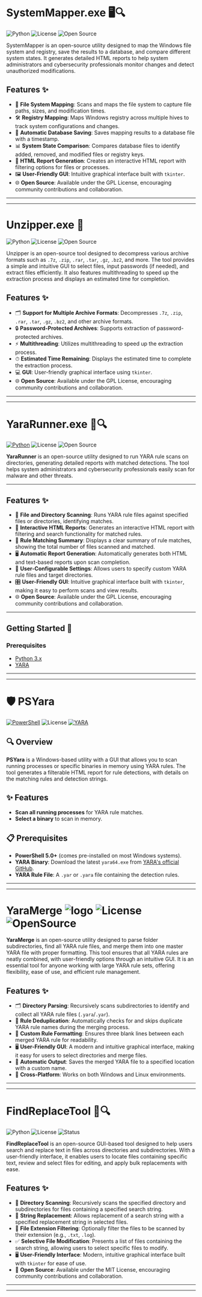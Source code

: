 # SystemMapper.exe 🖥️🔍

![Python](https://img.shields.io/badge/Python-3.x-blue.svg)
![License](https://img.shields.io/badge/License-GPL-green.svg)
![Open Source](https://badges.frapsoft.com/os/v1/open-source.svg?v=103)

SystemMapper is an open-source utility designed to map the Windows file system and registry, save the results to a database, and compare different system states. It generates detailed HTML reports to help system administrators and cybersecurity professionals monitor changes and detect unauthorized modifications.

## Features ✨
- 📁 **File System Mapping**: Scans and maps the file system to capture file paths, sizes, and modification times.
- 🛠️ **Registry Mapping**: Maps Windows registry across multiple hives to track system configurations and changes.
- 💾 **Automatic Database Saving**: Saves mapping results to a database file with a timestamp.
- 📊 **System State Comparison**: Compares database files to identify added, removed, and modified files or registry keys.
- 📑 **HTML Report Generation**: Creates an interactive HTML report with filtering options for files or processes.
- 🖼️ **User-Friendly GUI**: Intuitive graphical interface built with `tkinter`.
- 🌐 **Open Source**: Available under the GPL License, encouraging community contributions and collaboration.


---
---



# Unzipper.exe 🚀

![Python](https://img.shields.io/badge/Python-3.x-blue.svg)
![License](https://img.shields.io/badge/License-GPL-green.svg)
![Open Source](https://badges.frapsoft.com/os/v1/open-source.svg?v=103)

Unzipper is an open-source tool designed to decompress various archive formats such as `.7z`, `.zip`, `.rar`, `.tar`, `.gz`, `.bz2`, and more. The tool provides a simple and intuitive GUI to select files, input passwords (if needed), and extract files efficiently. It also features multithreading to speed up the extraction process and displays an estimated time for completion.

## Features ✨
- 🗂 **Support for Multiple Archive Formats**: Decompresses `.7z`, `.zip`, `.rar`, `.tar`, `.gz`, `.bz2`, and other archive formats.
- 🔒 **Password-Protected Archives**: Supports extraction of password-protected archives.
- ⚡ **Multithreading**: Utilizes multithreading to speed up the extraction process.
- ⏱ **Estimated Time Remaining**: Displays the estimated time to complete the extraction process.
- 💻 **GUI**: User-friendly graphical interface using `tkinter`.
- 🌐 **Open Source**: Available under the GPL License, encouraging community contributions and collaboration.


---
---


# YaraRunner.exe 🧩🔍

[![Python](https://img.shields.io/badge/Python-3.x-blue.svg)](https://www.python.org/) ![License](https://img.shields.io/badge/License-GPL-green.svg) ![Open Source](https://img.shields.io/badge/Open%20Source-%E2%9D%A4-lightgreen.svg)

**YaraRunner** is an open-source utility designed to run YARA rule scans on directories, generating detailed reports with matched detections. The tool helps system administrators and cybersecurity professionals easily scan for malware and other threats.

---

## Features ✨

- 📁 **File and Directory Scanning**: Runs YARA rule files against specified files or directories, identifying matches.
- 🧩 **Interactive HTML Reports**: Generates an interactive HTML report with filtering and search functionality for matched rules.
- 📝 **Rule Matching Summary**: Displays a clear summary of rule matches, showing the total number of files scanned and matched.
- 🖥️ **Automatic Report Generation**: Automatically generates both HTML and text-based reports upon scan completion.
- 💾 **User-Configurable Settings**: Allows users to specify custom YARA rule files and target directories.
- 🎛️ **User-Friendly GUI**: Intuitive graphical interface built with `tkinter`, making it easy to perform scans and view results.
- 🌐 **Open Source**: Available under the GPL License, encouraging community contributions and collaboration.

---

## Getting Started 🚀

### Prerequisites
- [Python 3.x](https://www.python.org/downloads/)
- [YARA](https://virustotal.github.io/yara/)

---
---



# 🛡️ PSYara

[![PowerShell](https://img.shields.io/badge/PowerShell-5.0+-blue.svg)](https://docs.microsoft.com/en-us/powershell/scripting/install/installing-powershell)
![License](https://img.shields.io/badge/License-GPL-green.svg)
[![YARA](https://img.shields.io/badge/YARA-4.0+-orange.svg)](https://github.com/VirusTotal/yara/releases)

## 🔍 Overview

**PSYara** is a Windows-based utility with a GUI that allows you to scan running processes or specific binaries in memory using YARA rules. The tool generates a filterable HTML report for rule detections, with details on the matching rules and detection strings.

## ✨ Features

- **Scan all running processes** for YARA rule matches.
- **Select a binary** to scan in memory.


## 📋 Prerequisites

- **PowerShell 5.0+** (comes pre-installed on most Windows systems).
- **YARA Binary**: Download the latest `yara64.exe` from [YARA's official GitHub](https://github.com/VirusTotal/yara/releases).
- **YARA Rule File**: A `.yar` or `.yara` file containing the detection rules.

---
---

# YaraMerge ![logo](https://img.shields.io/badge/Python-3.x-blue.svg) ![License](https://img.shields.io/badge/License-GPL-green.svg) ![OpenSource](https://img.shields.io/badge/OpenSource-💚-green.svg)

**YaraMerge** is an open-source utility designed to parse folder subdirectories, find all YARA rule files, and merge them into one master YARA file with proper formatting. This tool ensures that all YARA rules are neatly combined, with user-friendly options through an intuitive GUI. It is an essential tool for anyone working with large YARA rule sets, offering flexibility, ease of use, and efficient rule management.

## Features ✨

- 🗂 **Directory Parsing**: Recursively scans subdirectories to identify and collect all YARA rule files (`.yara`/`.yar`).
- 🔄 **Rule Deduplication**: Automatically checks for and skips duplicate YARA rule names during the merging process.
- 📝 **Custom Rule Formatting**: Ensures three blank lines between each merged YARA rule for readability.
- 🖥️ **User-Friendly GUI**: A modern and intuitive graphical interface, making it easy for users to select directories and merge files.
- 💾 **Automatic Output**: Saves the merged YARA file to a specified location with a custom name.
- 🚀 **Cross-Platform**: Works on both Windows and Linux environments.

---
---

# FindReplaceTool 📝🔍

![Python](https://img.shields.io/badge/Python-3.x-blue.svg) ![License](https://img.shields.io/badge/License-MIT-green.svg) ![Status](https://img.shields.io/badge/Status-Open%20Source-brightgreen.svg)

**FindReplaceTool** is an open-source GUI-based tool designed to help users search and replace text in files across directories and subdirectories. With a user-friendly interface, it enables users to locate files containing specific text, review and select files for editing, and apply bulk replacements with ease.



## Features ✨

- 📂 **Directory Scanning**: Recursively scans the specified directory and subdirectories for files containing a specified search string.
- 🔄 **String Replacement**: Allows replacement of a search string with a specified replacement string in selected files.
- 📝 **File Extension Filtering**: Optionally filter the files to be scanned by their extension (e.g., `.txt`, `.log`).
- ✅ **Selective File Modification**: Presents a list of files containing the search string, allowing users to select specific files to modify.
- 🖥️ **User-Friendly Interface**: Modern, intuitive graphical interface built with `tkinter` for ease of use.
- 📜 **Open Source**: Available under the MIT License, encouraging community contributions and collaboration.

---
---

















